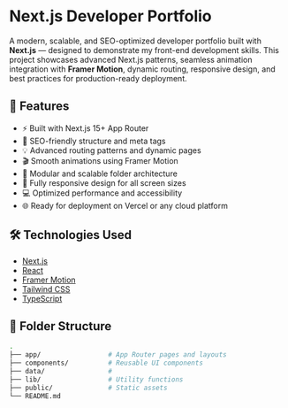 # Next.js Developer Portfolio

A modern, scalable, and SEO-optimized developer portfolio built with **Next.js** — designed to demonstrate my front-end development skills. This project showcases advanced Next.js patterns, seamless animation integration with **Framer Motion**, dynamic routing, responsive design, and best practices for production-ready deployment.

## 🚀 Features

- ⚡ Built with Next.js 15+ App Router
- 🎯 SEO-friendly structure and meta tags
- 💡 Advanced routing patterns and dynamic pages
- 🎬 Smooth animations using Framer Motion
- 🧱 Modular and scalable folder architecture
- 📱 Fully responsive design for all screen sizes
- 💻 Optimized performance and accessibility
- 🌐 Ready for deployment on Vercel or any cloud platform

## 🛠️ Technologies Used

- [Next.js](https://nextjs.org/)
- [React](https://reactjs.org/)
- [Framer Motion](https://www.framer.com/motion/)
- [Tailwind CSS](https://tailwindcss.com/)
- [TypeScript](https://www.typescriptlang.org/)

## 📁 Folder Structure

```bash
.
├── app/                 # App Router pages and layouts
├── components/          # Reusable UI components
├── data/                # 
├── lib/                 # Utility functions
├── public/              # Static assets
└── README.md
